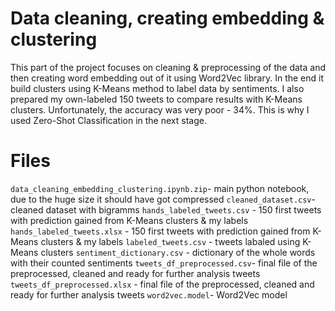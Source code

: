 # Data cleaning, creating embedding & clustering

This part of the project focuses on cleaning & preprocessing of the data and then creating word embedding out of it using Word2Vec library. In the end it build clusters using K-Means method to label data by sentiments. I also prepared my own-labeled 150 tweets to compare results with K-Means clusters. Unfortunately, the accuracy was very poor - 34%. This is why I used Zero-Shot Classification in the next stage.

# Files

`data_cleaning_embedding_clustering.ipynb.zip`- main python notebook, due to the huge size it should have got compressed
`cleaned_dataset.csv`- cleaned dataset with bigramms
`hands_labeled_tweets.csv` - 150 first tweets with prediction gained from K-Means clusters & my labels
`hands_labeled_tweets.xlsx` - 150 first tweets with prediction gained from K-Means clusters & my labels
`labeled_tweets.csv` - tweets labaled using K-Means clusters
`sentiment_dictionary.csv` - dictionary of the whole words with their counted sentiments 
`tweets_df_preprocessed.csv`- final file of the preprocessed, cleaned and ready for further analysis tweets
`tweets_df_preprocessed.xlsx` - final file of the preprocessed, cleaned and ready for further analysis tweets
`word2vec.model`- Word2Vec model

